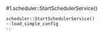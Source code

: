 #1.scheduler::StartSchedulerService()

```
scheduler::StartSchedulerService()
--load_simple_config
--
```